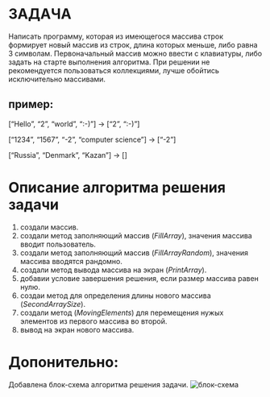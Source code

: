 # ЗАДАЧА 
Написать программу, которая из имеющегося массива строк формирует новый массив из строк, 
длина которых меньше, либо равна 3 символам. 
Первоначальный массив можно ввести с клавиатуры, либо задать на старте выполнения алгоритма. 
При решении не рекомендуется пользоваться коллекциями, лучше обойтись исключительно массивами.
 
## пример: 
[“Hello”, “2”, “world”, “:-)”] → [“2”, “:-)”]

[“1234”, “1567”, “-2”, “computer science”] → [“-2”]

[“Russia”, “Denmark”, “Kazan”] → []

# Описание алгоритма решения задачи

1. создали массив.
2. создали метод заполняющий массив (*FillArray*), значения массива вводит пользователь.
3. создали метод заполняющий массив (*FillArrayRandom*), значения массива вводятся рандомно.
4. создали метод вывода массива на экран (*PrintArray*).
5. добавии условие завершения решения, если размер массива равен нулю.
6. создаи метод для определения длины нового массива  (*SecondArraySize*).
7. создали метод (*MovingElements*) для перемещения нужых элементов из первого массива во второй.
8. вывод на экран нового массива. 


# Допонительно:
Добавлена блок-схема алгоритма решения задачи. 
![блок-схема](shema.PNG)  